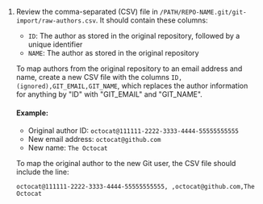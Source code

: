 1. Review the comma-separated (CSV) file in `/PATH/REPO-NAME.git/git-import/raw-authors.csv`. It should contain these columns:
   - `ID`: The author as stored in the original repository, followed by a unique identifier
   - `NAME`: The author as stored in the original repository

   To map authors from the original repository to an email address and name, create a new CSV file with the columns `ID,(ignored),GIT_EMAIL,GIT_NAME`, which replaces the author information for anything by "ID" with "GIT_EMAIL" and "GIT_NAME".

   #### Example:

   - Original author ID: `octocat@111111-2222-3333-4444-55555555555`
   - New email address: `octocat@github.com`
   - New name: `The Octocat`

   To map the original author to the new Git user, the CSV file should include the line:

   `octocat@111111-2222-3333-4444-55555555555, ,octocat@github.com,The Octocat`
